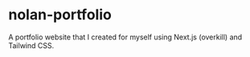 # nolan-portfolio
A portfolio website that I created for myself using Next.js (overkill) and Tailwind CSS.
